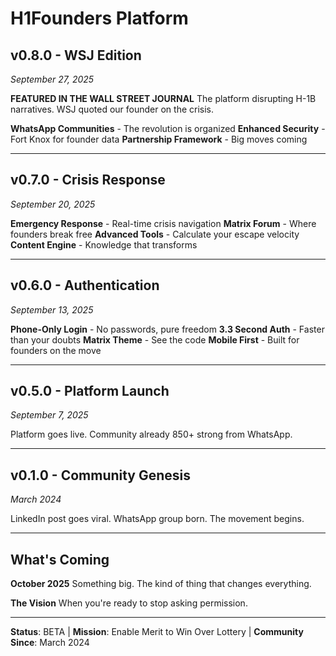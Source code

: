# H1Founders Platform

## v0.8.0 - WSJ Edition
*September 27, 2025*

**FEATURED IN THE WALL STREET JOURNAL**
The platform disrupting H-1B narratives. WSJ quoted our founder on the crisis.

**WhatsApp Communities** - The revolution is organized
**Enhanced Security** - Fort Knox for founder data
**Partnership Framework** - Big moves coming

---

## v0.7.0 - Crisis Response
*September 20, 2025*

**Emergency Response** - Real-time crisis navigation
**Matrix Forum** - Where founders break free
**Advanced Tools** - Calculate your escape velocity
**Content Engine** - Knowledge that transforms

---

## v0.6.0 - Authentication
*September 13, 2025*

**Phone-Only Login** - No passwords, pure freedom
**3.3 Second Auth** - Faster than your doubts
**Matrix Theme** - See the code
**Mobile First** - Built for founders on the move

---

## v0.5.0 - Platform Launch
*September 7, 2025*

Platform goes live. Community already 850+ strong from WhatsApp.

---

## v0.1.0 - Community Genesis
*March 2024*

LinkedIn post goes viral. WhatsApp group born. The movement begins.

---

## What's Coming

**October 2025**
Something big. The kind of thing that changes everything.

**The Vision**
When you're ready to stop asking permission.

---

**Status**: BETA | **Mission**: Enable Merit to Win Over Lottery | **Community Since**: March 2024